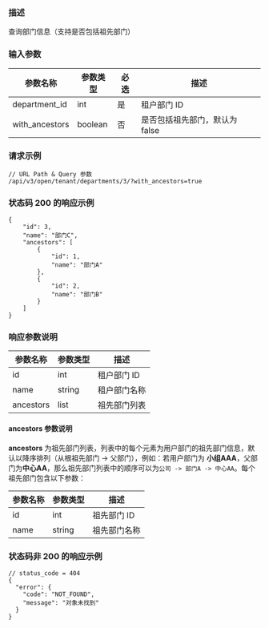 ### 描述

查询部门信息（支持是否包括祖先部门）

### 输入参数

| 参数名称           | 参数类型    | 必选 | 描述                 |
|----------------|---------|----|--------------------|
| department_id  | int     | 是  | 租户部门 ID            |
| with_ancestors | boolean | 否  | 是否包括祖先部门，默认为 false |

### 请求示例

```
// URL Path & Query 参数
/api/v3/open/tenant/departments/3/?with_ancestors=true
```

### 状态码 200 的响应示例

```json5
{
    "id": 3,
    "name": "部门C",
    "ancestors": [
        {
            "id": 1,
            "name": "部门A"
        },
        {
            "id": 2,
            "name": "部门B"
        }
    ]
}
```

### 响应参数说明

| 参数名称      | 参数类型   | 描述      |
|-----------|--------|---------|
| id        | int    | 租户部门 ID |
| name      | string | 租户部门名称  |
| ancestors | list   | 祖先部门列表  |

#### ancestors 参数说明

**ancestors** 为祖先部门列表，列表中的每个元素为用户部门的祖先部门信息，默认以降序排列（从根祖先部门 -> 父部门），例如：若用户部门为
**小组AAA**，父部门为**中心AA**，那么祖先部门列表中的顺序可以为`公司 -> 部门A -> 中心AA`。每个祖先部门包含以下参数：

| 参数名称 | 参数类型   | 描述      |
|------|--------|---------|
| id   | int    | 祖先部门 ID |
| name | string | 祖先部门名称  |

### 状态码非 200 的响应示例

```json5
// status_code = 404
{
  "error": {
    "code": "NOT_FOUND",
    "message": "对象未找到"
  }
}
```
